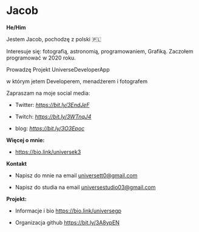# Jacob

**He/Him**

Jestem Jacob, pochodzę z polski  🇵🇱

Interesuje się: fotografią, astronomią, programowaniem,
Grafiką. Zaczołem programować w 2020 roku.


Prowadzę Projekt UniverseDeveloperApp 

w którym jetem
Developerem, menadźerem i fotografem 


Zapraszam na moje social media:
 
* Twitter: *https://bit.ly/3EndJeF*

* Twitch: *https://bit.ly/3WTnqJ4*

* blog: *https://bit.ly/3O3Epoc*

**Więcej o mnie:**

* https://bio.link/universek3

**Kontakt**

* Napisz do mnie na email
universett0@gmail.com

* Napisz do studia na email
universestudio03@gmail.com

**Projekt:**

* Informacje i bio
 https://bio.link/universegp

* Organizacja github 
https://bit.ly/3A8ypEN
